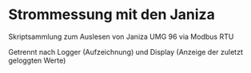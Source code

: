 # Strommessung mit den Janiza

Skriptsammlung zum Auslesen von Janiza UMG 96 via Modbus RTU

Getrennt nach Logger (Aufzeichnung) und Display (Anzeige der zuletzt geloggten Werte)

